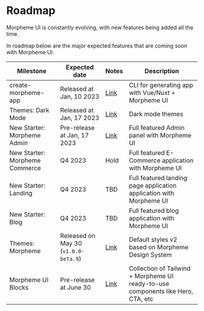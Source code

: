 # Roadmap

Morpheme UI is constantly evolving, with new features being added all the time.

In roadmap below are the major expected features that are coming soon with Morpheme UI.

| Milestone                      | Expected date                        | Notes                                       | Description                                                                      |
| ------------------------------ | ------------------------------------ | ------------------------------------------- | -------------------------------------------------------------------------------- |
| create-morpheme-app            | Released at Jan, 10 2023             | [Link](/tools/create-morpheme-app)          | CLI for generating app with Vue/Nuxt + Morpheme UI                               |
| Themes: Dark Mode              | Released at Jan, 17 2023             | [Link](/guide/dark-mode)                    | Dark mode themes                                                                 |
| New Starter: Morpheme Admin    | Pre-release at Jan, 17 2023          | [Link](/guide/starter#nuxt-admin)           | Full featured Admin panel with Morpheme UI                                       |
| New Starter: Morpheme Commerce | Q4 2023                              | Hold                                        | Full featured E-Commerce application with Morpheme UI                            |
| New Starter: Landing           | Q4 2023                              | TBD                                         | Full featured landing page application application with Morpheme UI              |
| New Starter: Blog              | Q4 2023                              | TBD                                         | Full featured blog application with Morpheme UI                                  |
| Themes: Morpheme               | Released on May 30 (`v1.0.0-beta.9`) | [Link](/guide/theme)                        | Default styles v2 based on Morpheme Design System                                |
| Morpheme UI Blocks             | Pre-release at June 30               | [Link](https://morpheme-blocks.vercel.app/) | Collection of Tailwind + Morpheme UI ready-to-use components like Hero, CTA, etc |

